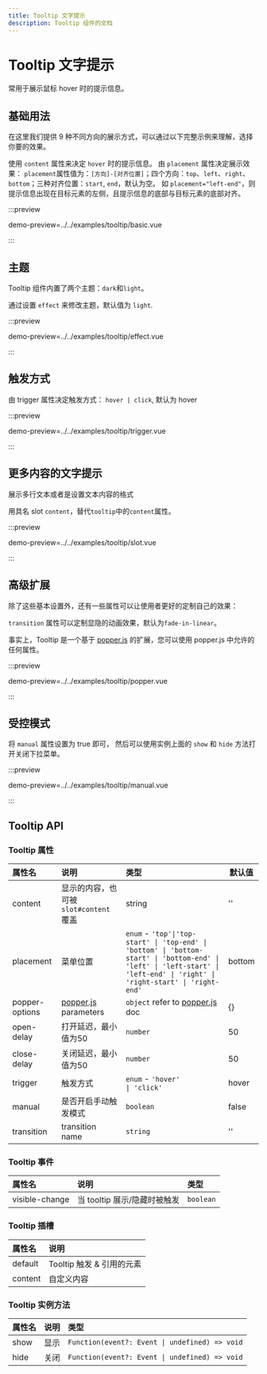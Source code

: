 ```yaml
---
title: Tooltip 文字提示
description: Tooltip 组件的文档
---
```


# Tooltip 文字提示

常用于展示鼠标 hover 时的提示信息。

## 基础用法

在这里我们提供 9 种不同方向的展示方式，可以通过以下完整示例来理解，选择你要的效果。

使用 `content` 属性来决定 `hover` 时的提示信息。 由 `placement` 属性决定展示效果： `placement`属性值为：`[方向]-[对齐位置]`；四个方向：`top`、`left`、`right`、`bottom`；三种对齐位置：`start`, `end`，默认为空。 如 `placement="left-end"`，则提示信息出现在目标元素的左侧，且提示信息的底部与目标元素的底部对齐。

:::preview

demo-preview=../../examples/tooltip/basic.vue

:::

## 主题

Tooltip 组件内置了两个主题：`dark`和`light`。

通过设置 `effect` 来修改主题，默认值为 `light`.

:::preview

demo-preview=../../examples/tooltip/effect.vue

:::

## 触发方式

由 trigger 属性决定触发方式： `hover | click`, 默认为 hover

:::preview

demo-preview=../../examples/tooltip/trigger.vue

:::

## 更多内容的文字提示

展示多行文本或者是设置文本内容的格式

用具名 slot `content`，替代`tooltip`中的`content`属性。

:::preview

demo-preview=../../examples/tooltip/slot.vue

:::

## 高级扩展

除了这些基本设置外，还有一些属性可以让使用者更好的定制自己的效果：

`transition` 属性可以定制显隐的动画效果，默认为`fade-in-linear`。

事实上，Tooltip 是一个基于 [popper.js](https://popper.js.org/docs/v2/) 的扩展，您可以使用 popper.js 中允许的任何属性。

:::preview

demo-preview=../../examples/tooltip/popper.vue

:::

## 受控模式

将 `manual` 属性设置为 true 即可， 然后可以使用实例上面的 `show` 和 `hide` 方法打开关闭下拉菜单。

:::preview

demo-preview=../../examples/tooltip/manual.vue

:::

## Tooltip API

### Tooltip 属性

| 属性名         | 说明                                                   | 类型                                                                                                                                                                         | 默认值 |
| :------------- | :----------------------------------------------------- | :--------------------------------------------------------------------------------------------------------------------------------------------------------------------------- | ------ |
| content        | 显示的内容，也可被 `slot#content` 覆盖                 | string                                                                                                                                                                       | ''     |
| placement      | 菜单位置                                               | `enum` - `'top'\|'top-start' \| 'top-end' \| 'bottom' \| 'bottom-start' \| 'bottom-end' \| 'left' \| 'left-start' \| 'left-end' \| 'right' \| 'right-start' \| 'right-end' ` | bottom |
| popper-options | [popper.js](https://popper.js.org/docs/v2/) parameters | `object` refer to [popper.js](https://popper.js.org/docs/v2/) doc                                                                                                            | {}     |
| open-delay     | 打开延迟，最小值为50                                   | `number`                                                                                                                                                                     | 50     |
| close-delay    | 关闭延迟，最小值为50                                   | `number`                                                                                                                                                                     | 50     |
| trigger        | 触发方式                                               | `enum` - `'hover'                                                \| 'click'`                                                                                                 | hover  |
| manual         | 是否开启手动触发模式                                   | `boolean`                                                                                                                                                                    | false  |
| transition     | transition name                                        | `string`                                                                                                                                                                     | ''     |

### Tooltip 事件

| 属性名         | 说明                         | 类型      |
| :------------- | :--------------------------- | :-------- |
| visible-change | 当 tooltip 展示/隐藏时被触发 | `boolean` |

### Tooltip 插槽

| 属性名  | 说明                      |
| :------ | :------------------------ |
| default | Tooltip 触发 & 引用的元素 |
| content | 自定义内容                |

### Tooltip 实例方法

| 属性名 | 说明 | 类型                                           |
| :----- | :--- | :--------------------------------------------- |
| show   | 显示 | `Function(event?: Event \| undefined) => void` |
| hide   | 关闭 | `Function(event?: Event \| undefined) => void` |
